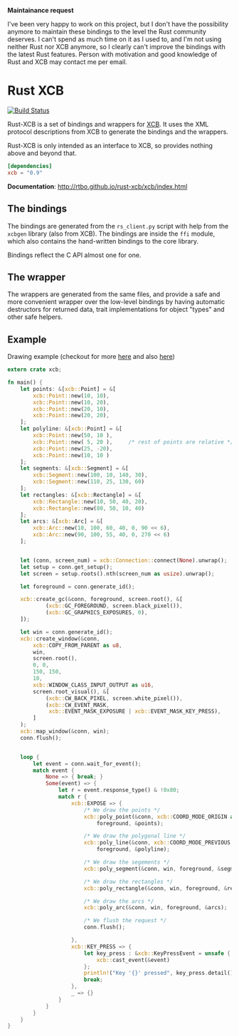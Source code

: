 
__Maintainance request__

I've been very happy to work on this project, but I don't have the possibility anymore to maintain these bindings to the level the Rust community deserves.
I can't spend as much time on it as I used to, and I'm not using neither Rust nor XCB anymore, so I clearly can't improve
the bindings with the latest Rust features.
Person with motivation and good knowledge of Rust and XCB may contact me per email.

# Rust XCB

[![Build Status](https://travis-ci.org/rtbo/rust-xcb.svg?branch=master)](https://travis-ci.org/rtbo/rust-xcb)

Rust-XCB is a set of bindings and wrappers for [XCB](http://xcb.freedesktop.org). It uses the XML
protocol descriptions from XCB to generate the bindings and the wrappers.

Rust-XCB is only intended as an interface to XCB, so provides nothing above and beyond that.

```toml
[dependencies]
xcb = "0.9"
```

__Documentation__:
http://rtbo.github.io/rust-xcb/xcb/index.html

## The bindings

The bindings are generated from the `rs_client.py` script with help from the `xcbgen` library (also
from XCB). The bindings are inside the `ffi` module, which also contains the hand-written bindings
to the core library.

Bindings reflect the C API almost one for one.

## The wrapper

The wrappers are generated from the same files, and provide a safe and more convenient wrapper over
the low-level bindings by having automatic destructors for returned data, trait implementations for
object "types" and other safe helpers.

## Example

Drawing example (checkout for more [here](https://github.com/rtbo/rust-xcb/tree/master/examples)
and also [here](https://github.com/rtbo/toy_xcb))

```rust
extern crate xcb;

fn main() {
    let points: &[xcb::Point] = &[
        xcb::Point::new(10, 10),
        xcb::Point::new(10, 20),
        xcb::Point::new(20, 10),
        xcb::Point::new(20, 20),
    ];
    let polyline: &[xcb::Point] = &[
        xcb::Point::new(50, 10 ),
        xcb::Point::new( 5, 20 ),     /* rest of points are relative */
        xcb::Point::new(25, -20),
        xcb::Point::new(10, 10 )
    ];
    let segments: &[xcb::Segment] = &[
        xcb::Segment::new(100, 10, 140, 30),
        xcb::Segment::new(110, 25, 130, 60)
    ];
    let rectangles: &[xcb::Rectangle] = &[
        xcb::Rectangle::new(10, 50, 40, 20),
        xcb::Rectangle::new(80, 50, 10, 40)
    ];
    let arcs: &[xcb::Arc] = &[
        xcb::Arc::new(10, 100, 60, 40, 0, 90 << 6),
        xcb::Arc::new(90, 100, 55, 40, 0, 270 << 6)
    ];


    let (conn, screen_num) = xcb::Connection::connect(None).unwrap();
    let setup = conn.get_setup();
    let screen = setup.roots().nth(screen_num as usize).unwrap();

    let foreground = conn.generate_id();

    xcb::create_gc(&conn, foreground, screen.root(), &[
            (xcb::GC_FOREGROUND, screen.black_pixel()),
            (xcb::GC_GRAPHICS_EXPOSURES, 0),
    ]);

    let win = conn.generate_id();
    xcb::create_window(&conn,
        xcb::COPY_FROM_PARENT as u8,
        win,
        screen.root(),
        0, 0,
        150, 150,
        10,
        xcb::WINDOW_CLASS_INPUT_OUTPUT as u16,
        screen.root_visual(), &[
            (xcb::CW_BACK_PIXEL, screen.white_pixel()),
            (xcb::CW_EVENT_MASK,
             xcb::EVENT_MASK_EXPOSURE | xcb::EVENT_MASK_KEY_PRESS),
        ]
    );
    xcb::map_window(&conn, win);
    conn.flush();


    loop {
        let event = conn.wait_for_event();
        match event {
            None => { break; }
            Some(event) => {
                let r = event.response_type() & !0x80;
                match r {
                    xcb::EXPOSE => {
                        /* We draw the points */
                        xcb::poly_point(&conn, xcb::COORD_MODE_ORIGIN as u8, win,
                            foreground, &points);

                        /* We draw the polygonal line */
                        xcb::poly_line(&conn, xcb::COORD_MODE_PREVIOUS as u8, win,
                            foreground, &polyline);

                        /* We draw the segements */
                        xcb::poly_segment(&conn, win, foreground, &segments);

                        /* We draw the rectangles */
                        xcb::poly_rectangle(&conn, win, foreground, &rectangles);

                        /* We draw the arcs */
                        xcb::poly_arc(&conn, win, foreground, &arcs);

                        /* We flush the request */
                        conn.flush();

                    },
                    xcb::KEY_PRESS => {
                        let key_press : &xcb::KeyPressEvent = unsafe {
                            xcb::cast_event(&event)
                        };
                        println!("Key '{}' pressed", key_press.detail());
                        break;
                    },
                    _ => {}
                }
            }
        }
    }
}
```

